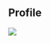 ## Profile

![](https://github-readme-stats.vercel.app/api?username=Grain6888&count_private=true&show_icons=true&border_radius=10.0)
